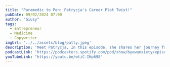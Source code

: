 ```yaml
---
title: "Paramedic to Pen: Patrycja's Career Plot Twist!"
pubDate: 09/02/2024 07:00
author: "Giusy"
tags:
  - Entrepreneur
  - Medicine
  - Copywriter
imgUrl: '../../assets/blog/patty.jpeg'
description: 'Meet Patrycja, In this episode, she shares her journey from being a paramedic to becoming a military psychologist, moving into the corporate world, and eventually starting her own copywriting firm. Patrycja discusses the challenges she faced, how she navigated anxiety and burnout, and the lessons learned along the way.'
podcastLink: 'https://podcasters.spotify.com/pod/show/byewanxiety/episodes/Paramedic-to-Pen-Patrycjas-Career-Plot-Twist-e2pb4de'
youTubeLink: "https://youtu.be/wtiC-IHp698"
---
```

